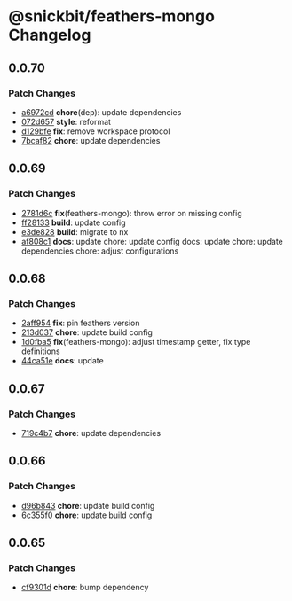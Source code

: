 # @snickbit/feathers-mongo Changelog

## 0.0.70

### Patch Changes

- [a6972cd](https://github.com/snickbit/feathers/commit/a6972cd) **chore**(dep):  update dependencies
- [072d657](https://github.com/snickbit/feathers/commit/072d657) **style**:  reformat
- [d129bfe](https://github.com/snickbit/feathers/commit/d129bfe) **fix**:  remove workspace protocol
- [7bcaf82](https://github.com/snickbit/feathers/commit/7bcaf82) **chore**:  update dependencies


## 0.0.69

### Patch Changes

- [2781d6c](https://github.com/snickbit/feathers/commit/2781d6c) **fix**(feathers-mongo):  throw error on missing config
- [ff28133](https://github.com/snickbit/feathers/commit/ff28133) **build**:  update config
- [e3de828](https://github.com/snickbit/feathers/commit/e3de828) **build**:  migrate to nx
- [af808c1](https://github.com/snickbit/feathers/commit/af808c1) **docs**:  update chore: update config docs: update chore: update dependencies chore: adjust configurations

## 0.0.68

### Patch Changes

- [2aff954](https://github.com/snickbit/feathers/commit/2aff954) **fix**:  pin feathers version
- [213d037](https://github.com/snickbit/feathers/commit/213d037) **chore**:  update build config
- [1d0fba5](https://github.com/snickbit/feathers/commit/1d0fba5) **fix**(feathers-mongo):  adjust timestamp getter, fix type definitions
- [44ca51e](https://github.com/snickbit/feathers/commit/44ca51e) **docs**:  update

## 0.0.67

### Patch Changes

- [719c4b7](https://github.com/snickbit/feathers/commit/719c4b7) **chore**:  update dependencies

## 0.0.66

### Patch Changes

- [d96b843](https://github.com/snickbit/feathers/commit/d96b843) **chore**:  update build config
- [6c355f0](https://github.com/snickbit/feathers/commit/6c355f0) **chore**:  update build config

## 0.0.65

### Patch Changes

- [cf9301d](https://github.com/snickbit/feathers/commit/cf9301d) **chore**:  bump dependency

